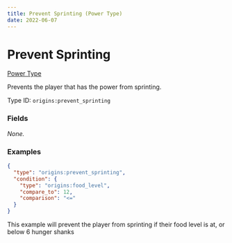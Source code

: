 ```yaml
---
title: Prevent Sprinting (Power Type)
date: 2022-06-07
---
```


# Prevent Sprinting

[Power Type](../power_types.md)

Prevents the player that has the power from sprinting.

Type ID: `origins:prevent_sprinting`

### Fields
_None._


### Examples

```json
{
  "type": "origins:prevent_sprinting",
  "condition": {
    "type": "origins:food_level",
    "compare_to": 12,
    "comparison": "<="
  }
}
```

This example will prevent the player from sprinting if their food level is at, or below 6 hunger shanks
